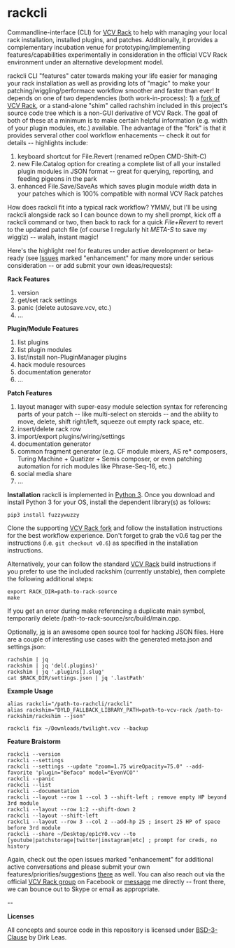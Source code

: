 # rackcli
Commandline-interface (CLI) for [VCV Rack](https://vcvrack.com/) to help with managing your local rack installation, installed plugins, and patches. Additionally, it provides a complementary incubation venue for prototyping/implementing features/capabilities experimentally in consideration in the official VCV Rack environment under an alternative development model.

rackcli CLI "features" cater towards making your life easier for managing your rack installation as well as providing lots of "magic" to make your patching/wiggling/performace workflow smoother and faster than ever! It depends on one of two dependencies (both work-in-process): 1) a [fork of VCV Rack](https://github.com/dirkleas/Rack), or a stand-alone "shim" called rachshim included in this project's source code tree which is a non-GUI derivative of VCV Rack. The goal of both of these at a minimum is to make certain helpful information  (e.g. width of your plugin modules, etc.) available. The advantage of the "fork" is that it provides serveral other cool workflow enhacements -- check it out for details -- highlights include:

1. keyboard shortcut for File.Revert (renamed reOpen CMD-Shift-C)
2. new File.Catalog option for creating a complete list of all your installed plugin modules in JSON format -- great for querying, reporting, and feeding pigeons in the park
3. enhanced File.Save/SaveAs which saves plugin module width data in your patches which is 100% compatible with normal VCV Rack patches

How does rackcli fit into a typical rack workflow? YMMV, but I'll be using rackcli alongside rack so I can bounce down to my shell prompt, kick off a rackcli command or two, then back to rack for a quick *File+Revert* to revert to the updated patch file (of course I regularly hit *META-S* to save my wigglz) -- walah, instant magic!

Here's the highlight reel for features under active development or beta-ready (see [Issues](https://github.com/dirkleas/rackcli/issues) marked "enhancement" for many more under serious consideration -- or add submit your own ideas/requests):

**Rack Features**
1. version
1. get/set rack settings
1. panic (delete autosave.vcv, etc.)
1. ...

**Plugin/Module Features**
1. list plugins
1. list plugin modules
1. list/install non-PluginManager plugins
1. hack module resources
1. documentation generator
1. ...

**Patch Features**
1. layout manager with super-easy module selection syntax for referencing parts of your patch -- like multi-select on steroids -- and the ability to move, delete, shift right/left, squeeze out empty rack space, etc.
1. insert/delete rack row
1. import/export plugins/wiring/settings
1. documentation generator
1. common fragment generator (e.g. CF module mixers, AS re* composers, Turing Machine + Quatizer + Semis composer, or even patching automation for rich modules like Phrase-Seq-16, etc.)
1. social media share
1. ...

**Installation**
rackcli is implemented in [Python 3](https://www.python.org/downloads/). Once you download and install Python 3 for your OS, install the dependent library(s) as follows:
```
pip3 install fuzzywuzzy
```
Clone the supporting [VCV Rack fork](https://github.com/dirkleas/Rack) and follow the installation instructions for the best workflow experience. Don't forget to grab the v0.6 tag per the instructions (i.e. `git checkout v0.6`) as specified in the installation instructions.

Alternatively, your can follow the standard [VCV Rack](https://github.com/VCVRack/Rack) build instructions if you prefer to use the included rackshim (currently unstable), then complete the following additional steps:
```
export RACK_DIR=path-to-rack-source
make
```

If you get an error during make referencing a duplicate main symbol, temporarily delete /path-to-rack-source/src/build/main.cpp.

Optionally, [jq](https://stedolan.github.io/jq/) is an awesome open source tool for hacking JSON files. Here are a couple of interesting use cases with the generated meta.json and settings.json:
```
rachshim | jq
rackshim | jq 'del(.plugins)'
rackshim | jq '.plugins[].slug'
cat $RACK_DIR/settings.json | jq '.lastPath'
```

**Example Usage**
```
alias rackcli="/path-to-rachcli/rackcli"
alias rackshim="DYLD_FALLBACK_LIBRARY_PATH=path-to-vcv-rack /path-to-rackshim/rackshim --json"

rackcli fix ~/Downloads/twilight.vcv --backup
```

**Feature Braistorm**
```
rackcli --version
rackcli --settings
rackcli --settings --update "zoom=1.75 wireOpacity=75.0" --add-favorite 'plugin="Befaco" model="EvenVCO"'
rackcli --panic
rackcli --list
rackcli --documentation
rackcli --layout --row 1 --col 3 --shift-left ; remove empty HP beyond 3rd module
rackcli --layout --row 1:2 --shift-down 2
rackcli --layout --shift-left
rackcli --layout --row 3 --col 2 --add-hp 25 ; insert 25 HP of space before 3rd module
rackcli --share ~/Desktop/ep1cY0.vcv --to [youtube|patchstorage|twitter|instagram|etc] ; prompt for creds, no history
```

Again, check out the open issues marked "enhancement" for additional active conversations and please submit your own features/priorities/suggestions [there](https://github.com/dirkleas/rackcli/issues) as well. You can also reach out via the official [VCV Rack group](https://www.facebook.com/groups/vcvrack/) on Facebook or [message](https://www.facebook.com/dirkleas) me directly -- front there, we can bounce out to Skype or email as appropriate.

--

**Licenses**

All concepts and source code in this repository is licensed under [BSD-3-Clause](LICENSE) by Dirk Leas.
